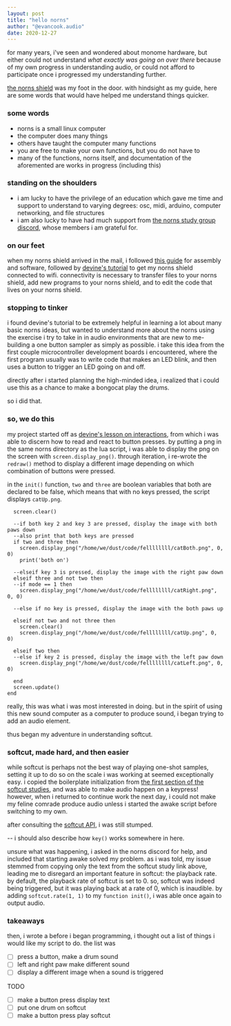 ```yaml
---
layout: post
title: "hello norns"
author: "@evancook.audio"
date: 2020-12-27
---
```

for many years, i've seen and wondered about monome hardware, but either could not understand *what exactly was going on over there* because of my own progress in understanding audio, or could not afford to participate once i progressed my understanding further.

[the norns shield](https://monome.org/docs/norns/shield/) was my foot in the door.
with hindsight as my guide, here are some words that would have helped me understand things quicker.

### some words
* norns is a small linux computer
* the computer does many things
* others have taught the computer many functions
* you are free to make your own functions, but you do not have to
* many of the functions, norns itself, and documentation of the aforemented are works in progress (including this)

### standing on the shoulders 
* i am lucky to have the privilege of an education which gave me time and support to understand to varying degrees: osc, midi, arduino, computer networking, and file structures
* i am also lucky to have had much support from [the norns study group discord](https://discord.com/invite/hfC5Fmw), whose members i am grateful for.

### on our feet
when my norns shield arrived in the mail, i followed [this guide](https://monome.org/docs/norns/shield/) for assembly and software, followed by [devine's tutorial](https://llllllll.co/t/norns-tutorial/23241) to get my norns shield connected to wifi. connectivity is necessary to transfer files to your norns shield, add new programs to your norns shield, and to edit the code that lives on your norns shield.

### stopping to tinker
i found devine's tutorial to be extremely helpful in learning a lot about many basic norns ideas, but wanted to understand more about the norns using the exercise i try to take in in audio environments that are new to me- building a one button sampler as simply as possible. i take this idea from the first couple microcontroller development boards i encountered, where the first program usually was to write code that makes an LED blink, and then uses a button to trigger an LED going on and off.

directly after i started planning the high-minded idea, i realized that i could use this as a chance to make a bongocat play the drums. 

so i did that.

### so, we do this
my project started off as [devine's lesson on interactions](https://github.com/neauoire/tutorial/blob/master/3_interaction.lua), from which i was able to discern how to read and react to button presses. by putting a png in the same norns directory as the lua script, i was able to display the png on the screen with `screen.display_png()`.
through iteration, i re-wrote the `redraw()` method to display a different image depending on which combination of buttons were pressed. 

in the `init()` function, `two` and `three` are boolean variables that both are declared to be false, which means that with no keys pressed, the script displays `catUp.png`.

```function redraw()
  screen.clear()
  
  --if both key 2 and key 3 are pressed, display the image with both paws down
  --also print that both keys are pressed
  if two and three then
    screen.display_png("/home/we/dust/code/fellllllll/catBoth.png", 0, 0)
    print('both on')
    
  --elseif key 3 is pressed, display the image with the right paw down
  elseif three and not two then
  --if mode == 1 then
    screen.display_png("/home/we/dust/code/fellllllll/catRight.png", 0, 0)
    
  --else if no key is pressed, display the image with the both paws up
  
  elseif not two and not three then
    screen.clear()
    screen.display_png("/home/we/dust/code/fellllllll/catUp.png", 0, 0)
    
  elseif two then
  --else if key 2 is pressed, display the image with the left paw down
    screen.display_png("/home/we/dust/code/fellllllll/catLeft.png", 0, 0)
  
  end
  screen.update()
end
```

really, this was what i was most interested in doing. but in the spirit of using this new sound computer as a computer to produce sound, i began trying to add an audio element.

thus began my adventure in understanding softcut.

### softcut, made hard, and then easier
while softcut is perhaps not the best way of playing one-shot samples, setting it up to do so on the scale i was working at seemed exceptionally easy.
i copied the boilerplate initialization from [the first section of the softcut studies](https://monome.org/docs/norns/softcut/), and was able to make audio happen on a keypress!
however, when i returned to continue work the next day, i could not make my feline comrade produce audio unless i started the awake script before switching to my own.

after consulting the [softcut API](https://monome.org/docs/norns/api/modules/softcut.html), i was still stumped.

-- i should also describe how `key()` works somewhere in here.

unsure what was happening, i asked in the norns discord for help, and included that starting awake solved my problem.
as i was told, my issue stemmed from copying only the text from the softcut study link above, leading me to disregard an important feature in softcut: the playback rate.
by default, the playback rate of softcut is set to 0. so, softcut was indeed being triggered, but it was playing back at a rate of 0, which is inaudible.
by adding `softcut.rate(1, 1)` to my `function init()`, i was able once again to output audio.

### takeaways

then, i wrote a 
before i began programming, i thought out a list of things i would like my script to do. the list was
- [ ] press a button, make a drum sound
- [ ] left and right paw make different sound
- [ ] display a different image when a sound is triggered

TODO
- [ ] make a button press display text
- [ ] put one drum on softcut
- [ ] make a button press play softcut
